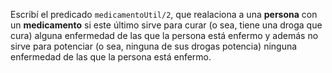 Escribí el predicado `medicamentoUtil/2`,
que realaciona a una **persona** con un **medicamento** si este último 
sirve para curar (o sea, tiene una droga que cura)
alguna enfermedad de las que la persona está enfermo y además 
no sirve para potenciar (o sea, ninguna de sus drogas potencia) 
ninguna enfermedad de las que la persona está enfermo.
